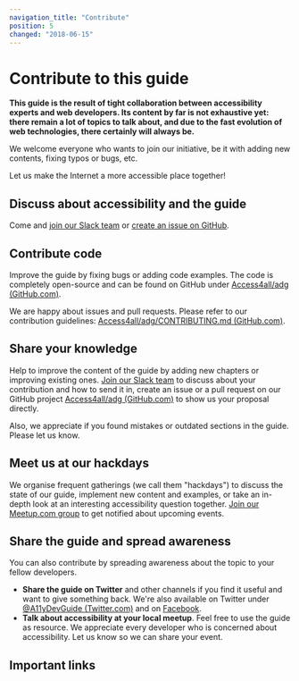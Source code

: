 ```yaml
---
navigation_title: "Contribute"
position: 5
changed: "2018-06-15"
---
```


# Contribute to this guide

**This guide is the result of tight collaboration between accessibility experts and web developers. Its content by far is not exhaustive yet: there remain a lot of topics to talk about, and due to the fast evolution of web technologies, there certainly will always be.**

We welcome everyone who wants to join our initiative, be it with adding new contents, fixing typos or bugs, etc.

Let us make the Internet a more accessible place together!

## Discuss about accessibility and the guide

Come and [join our Slack team] or [create an issue on GitHub].

## Contribute code

Improve the guide by fixing bugs or adding code examples. The code is completely open-source and can be found on GitHub under [Access4all/adg (GitHub.com)].

We are happy about issues and pull requests. Please refer to our contribution guidelines: [Access4all/adg/CONTRIBUTING.md (GitHub.com)].

## Share your knowledge

Help to improve the content of the guide by adding new chapters or improving existing ones. [Join our Slack team] to discuss about your contribution and how to send it in, create an issue or a pull request on our GitHub project [Access4all/adg (GitHub.com)] to show us your proposal directly.

Also, we appreciate if you found mistakes or outdated sections in the guide. Please let us know.

## Meet us at our hackdays

We organise frequent gatherings (we call them "hackdays") to discuss the state of our guide, implement new content and examples, or take an in-depth look at an interesting accessibility question together. [Join our Meetup.com group] to get notified about upcoming events.

## Share the guide and spread awareness

You can also contribute by spreading awareness about the topic to your fellow developers.

* **Share the guide on Twitter** and other channels if you find it useful and want to give something back. We're also available on Twitter under [@A11yDevGuide (Twitter.com)] and on [Facebook].
* **Talk about accessibility at your local meetup**. Feel free to use the guide as resource. We appreciate every developer who is concerned about accessibility. Let us know so we can share your event.

## Important links

[Join our Slack team]: https://join.slack.com/t/a11y-dev-guide/shared_invite/enQtMzMwOTkxNTI3NDYwLWI3MjRmZDQwOGMxOGVhNTI2NDg0ODhiMDUyZTQ4MDE4MzU1NmZiMTY2YmNjNjliYWEzODhjZDYwYjA1MDU4NmU
[create an issue on GitHub]: https://github.com/Access4all/adg/issues
[Access4all/adg (GitHub.com)]: https://github.com/Access4all/adg
[Access4all/adg/CONTRIBUTING.md (GitHub.com)]: https://github.com/Access4all/adg/blob/master/CONTRIBUTING.md 
[Join our Meetup.com group]: https://www.meetup.com/Accessibility-Developer-Guide-ADG/
[@A11yDevGuide (Twitter.com)]: https://twitter.com/A11yDevGuide
[Facebook]: https://www.facebook.com/AccessibilityDeveloperGuide
